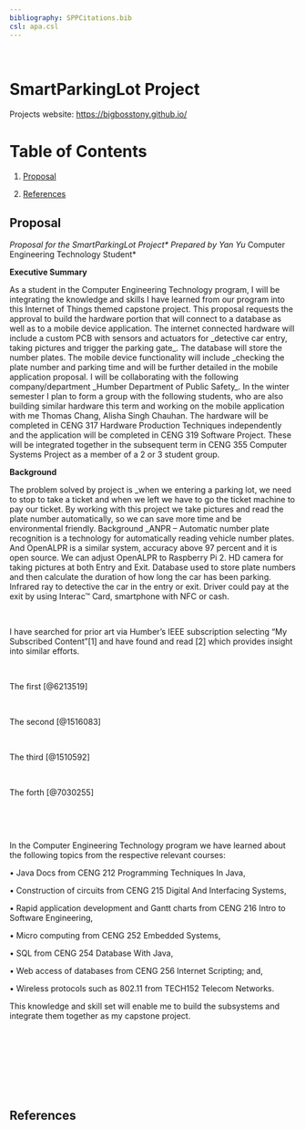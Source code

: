 ```yaml
---
bibliography: SPPCitations.bib
csl: apa.csl
---
```


 

SmartParkingLot Project
=======================

Projects website: <https://bigbosstony.github.io/>

Table of Contents
=================

1.  [Proposal](#proposal)

2.  [References](#references)

Proposal
--------

*Proposal for the SmartParkingLot Project\* Prepared by Yan Yu* Computer
Engineering Technology Student\*

**Executive Summary** 

As a student in the Computer Engineering Technology program, I will be
integrating the knowledge and skills I have learned from our program into this
Internet of Things themed capstone project. This proposal requests the approval
to build the hardware portion that will connect to a database as well as to a
mobile device application. The internet connected hardware will include a custom
PCB with sensors and actuators for \_detective car entry, taking pictures and
trigger the parking gate_. The database will store the number plates. The mobile
device functionality will include \_checking the plate number and parking time
and will be further detailed in the mobile application proposal. I will be
collaborating with the following company/department \_Humber Department of
Public Safety_. In the winter semester I plan to form a group with the following
students, who are also building similar hardware this term and working on the
mobile application with me Thomas Chang, Alisha Singh Chauhan. The hardware will
be completed in CENG 317 Hardware Production Techniques independently and the
application will be completed in CENG 319 Software Project. These will be
integrated together in the subsequent term in CENG 355 Computer Systems Project
as a member of a 2 or 3 student group.

**Background**

The problem solved by project is \_when we entering a parking lot, we need to
stop to take a ticket and when we left we have to go the ticket machine to pay
our ticket. By working with this project we take pictures and read the plate
number automatically, so we can save more time and be environmental friendly.
Background \_ANPR – Automatic number plate recognition is a technology for
automatically reading vehicle number plates. And OpenALPR is a similar system,
accuracy above 97 percent and it is open source. We can adjust OpenALPR to
Raspberry Pi 2. HD camera for taking pictures at both Entry and Exit. Database
used to store plate numbers and then calculate the duration of how long the car
has been parking. Infrared ray to detective the car in the entry or exit. Driver
could pay at the exit by using Interac™ Card, smartphone with NFC or cash.

 

I have searched for prior art via Humber’s IEEE subscription selecting “My
Subscribed Content”[1] and have found and read [2] which provides insight into
similar efforts.

 

The first [@6213519]

 

The second [@1516083]

 

The third [@1510592]

 

The forth [@7030255]

 

 

In the Computer Engineering Technology program we have learned about the
following topics from the respective relevant courses:

• Java Docs from CENG 212 Programming Techniques In Java,

• Construction of circuits from CENG 215 Digital And Interfacing Systems,

• Rapid application development and Gantt charts from CENG 216 Intro to Software
Engineering,

• Micro computing from CENG 252 Embedded Systems,

• SQL from CENG 254 Database With Java,

• Web access of databases from CENG 256 Internet Scripting; and,

• Wireless protocols such as 802.11 from TECH152 Telecom Networks.

This knowledge and skill set will enable me to build the subsystems and
integrate them together as my capstone project.

 

 

 

 

References
----------

 
